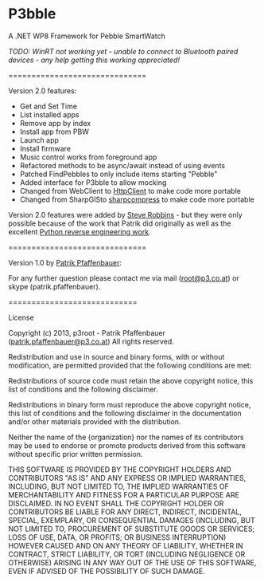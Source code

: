 P3bble======A .NET WP8 Framework for Pebble SmartWatch*TODO: WinRT not working yet - unable to connect to Bluetooth paired devices - any help getting this working appreciated!* ==============================Version 2.0 features:* Get and Set Time* List installed apps* Remove app by index* Install app from PBW* Launch app* Install firmware* Music control works from foreground app* Refactored methods to be async/await instead of using events* Patched FindPebbles to only include items starting "Pebble"* Added interface for P3bble to allow mocking* Changed from WebClient to [HttpClient](https://www.nuget.org/packages/Microsoft.Net.Http) to make code more portable* Changed from SharpGISto [sharpcompress](https://www.nuget.org/packages/sharpcompress/) to make code more portableVersion 2.0 features were added by [Steve Robbins](https://twitter.com/sr_gb) - but they were only possible because of the work that Patrik did originally as well as the excellent [Python reverse engineering work](https://github.com/Hexxeh/libpebble).==============================Version 1.0 by [Patrik Pfaffenbauer](https://twitter.com/p3root):For any further question please contact me via mail (root@p3.co.at) or skype (patrik.pfaffenbauer).============================LicenseCopyright (c) 2013, p3root - Patrik Pfaffenbauer (patrik.pfaffenbauer@p3.co.at) All rights reserved.Redistribution and use in source and binary forms, with or without modification, are permitted provided that the following conditions are met:Redistributions of source code must retain the above copyright notice, this list of conditions and the following disclaimer.Redistributions in binary form must reproduce the above copyright notice, this list of conditions and the following disclaimer in the documentation and/or other materials provided with the distribution.Neither the name of the {organization} nor the names of its contributors may be used to endorse or promote products derived from this software without specific prior written permission.THIS SOFTWARE IS PROVIDED BY THE COPYRIGHT HOLDERS AND CONTRIBUTORS "AS IS" AND ANY EXPRESS OR IMPLIED WARRANTIES, INCLUDING, BUT NOT LIMITED TO, THE IMPLIED WARRANTIES OF MERCHANTABILITY AND FITNESS FOR A PARTICULAR PURPOSE ARE DISCLAIMED. IN NO EVENT SHALL THE COPYRIGHT HOLDER OR CONTRIBUTORS BE LIABLE FOR ANY DIRECT, INDIRECT, INCIDENTAL, SPECIAL, EXEMPLARY, OR CONSEQUENTIAL DAMAGES (INCLUDING, BUT NOT LIMITED TO, PROCUREMENT OF SUBSTITUTE GOODS OR SERVICES; LOSS OF USE, DATA, OR PROFITS; OR BUSINESS INTERRUPTION) HOWEVER CAUSED AND ON ANY THEORY OF LIABILITY, WHETHER IN CONTRACT, STRICT LIABILITY, OR TORT (INCLUDING NEGLIGENCE OR OTHERWISE) ARISING IN ANY WAY OUT OF THE USE OF THIS SOFTWARE, EVEN IF ADVISED OF THE POSSIBILITY OF SUCH DAMAGE.